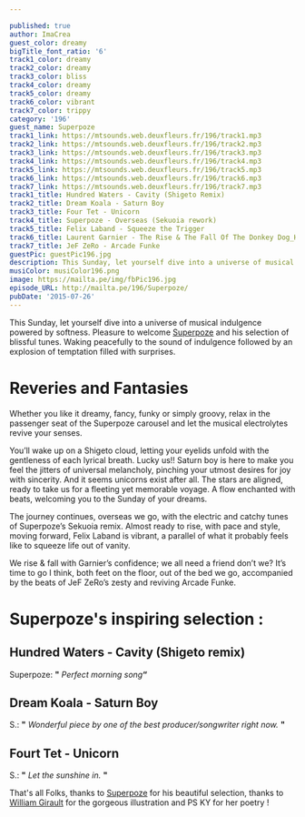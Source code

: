 ```yaml
---

published: true
author: ImaCrea
guest_color: dreamy
bigTitle_font_ratio: '6'
track1_color: dreamy
track2_color: dreamy
track3_color: bliss
track4_color: dreamy
track5_color: dreamy
track6_color: vibrant
track7_color: trippy
category: '196'
guest_name: Superpoze
track1_link: https://mtsounds.web.deuxfleurs.fr/196/track1.mp3
track2_link: https://mtsounds.web.deuxfleurs.fr/196/track2.mp3
track3_link: https://mtsounds.web.deuxfleurs.fr/196/track3.mp3
track4_link: https://mtsounds.web.deuxfleurs.fr/196/track4.mp3
track5_link: https://mtsounds.web.deuxfleurs.fr/196/track5.mp3
track6_link: https://mtsounds.web.deuxfleurs.fr/196/track6.mp3
track7_link: https://mtsounds.web.deuxfleurs.fr/196/track7.mp3
track1_title: Hundred Waters - Cavity (Shigeto Remix)
track2_title: Dream Koala - Saturn Boy
track3_title: Four Tet - Unicorn
track4_title: Superpoze - Overseas (Sekuoia rework)
track5_title: Felix Laband - Squeeze the Trigger
track6_title: Laurent Garnier - The Rise & The Fall Of The Donkey Dog_Husbands Remix
track7_title: JeF ZeRo - Arcade Funke
guestPic: guestPic196.jpg
description: This Sunday, let yourself dive into a universe of musical indulgence powered by softness. Pleasure to welcome Superpoze and his selection of blissful tunes. Waking peacefully to the sound of indulgence followed by an explosion of temptation filed with surprises
musiColor: musiColor196.png
image: https://mailta.pe/img/fbPic196.jpg
episode_URL: http://mailta.pe/196/Superpoze/
pubDate: '2015-07-26'
---
```



This Sunday, let yourself dive into a universe of musical indulgence powered by softness. Pleasure to welcome [Superpoze](https://www.facebook.com/SuperpozeMusic) and his selection of blissful tunes. Waking peacefully to the sound of indulgence followed by an explosion of temptation filled with surprises.


# Reveries and Fantasies

Whether you like it dreamy, fancy, funky or simply groovy, relax in the passenger seat of the Superpoze carousel and let the musical electrolytes revive your senses. 

You’ll wake up on a Shigeto cloud, letting your eyelids unfold with the gentleness of each lyrical breath. Lucky us!! Saturn boy is here to make you feel the jitters of universal melancholy, pinching your utmost desires for joy with sincerity. And it seems unicorns exist after all. The stars are aligned, ready to take us for a fleeting yet memorable voyage. A flow enchanted with beats, welcoming you to the Sunday of your dreams. 

The journey continues, overseas we go, with the electric and catchy tunes of Superpoze’s Sekuoia remix. Almost ready to rise, with pace and style, moving forward, Felix Laband is vibrant, a parallel of what it probably feels like to squeeze life out of vanity. 

We rise & fall with Garnier’s confidence; we all need a friend don’t we? It’s time to go I think, both feet on the floor, out of the bed we go, accompanied by the beats of JeF ZeRo’s zesty and reviving Arcade Funke.

# Superpoze's inspiring selection :
 
## Hundred Waters - Cavity (Shigeto remix)
Superpoze: **"** _Perfect morning song_**“**
 
## Dream Koala - Saturn Boy
S.: **"** _Wonderful piece by one of the best producer/songwriter right now._  **"** 
 
## Fourt Tet - Unicorn

S.: **"** _Let the sunshine in._ **"** 
 

That's all Folks, thanks to [Superpoze](https://www.facebook.com/SuperpozeMusic) for his beautiful selection, thanks to [William Girault](https://www.facebook.com/Wllgr?fref=ts) for the gorgeous illustration and PS KY for her poetry !
